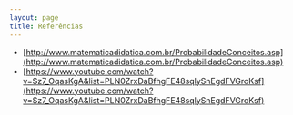 ```yaml
---
layout: page
title: Referências
---
```


* [http://www.matematicadidatica.com.br/ProbabilidadeConceitos.asp](http://www.matematicadidatica.com.br/ProbabilidadeConceitos.asp)
* [https://www.youtube.com/watch?v=Sz7_OqasKgA&list=PLN0ZrxDaBfhgFE48sqlySnEgdFVGroKsf](https://www.youtube.com/watch?v=Sz7_OqasKgA&list=PLN0ZrxDaBfhgFE48sqlySnEgdFVGroKsf)
